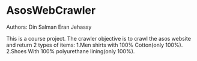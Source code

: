 # AsosWebCrawler

Authors:
Din Salman
Eran Jehassy

This is a course project.
The crawler objective is to crawl the asos website and return 2 types of items:
1.Men shirts with 100% Cotton(only 100%).
2.Shoes With 100% polyurethane lining(only 100%).
